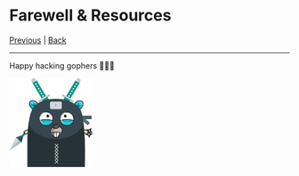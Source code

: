 # Farewell & Resources

[Previous](https://github.com/steevehook/udemy-go101/blob/master/section_22-go-best-practices) |
[Back](https://github.com/steevehook/udemy-go101)

---

Happy hacking gophers 🚀🚀🚀

<img src="https://github.com/steevehook/udemy-go101/raw/master/udemy-go101.svg?sanitize=true" width="150px"/>
